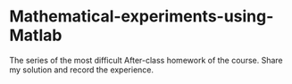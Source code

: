 # Mathematical-experiments-using-Matlab
The series of the most difficult After-class homework of the course. Share my solution and record the experience. 

